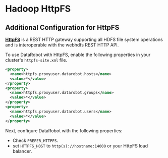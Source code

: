 # Hadoop HttpFS

## Additional Configuration for HttpFS

[**HttpFS**](http://hadoop.apache.org/docs/stable/hadoop-hdfs-httpfs/index.html) is a REST HTTP gateway supporting all HDFS file system operations and is interoperable with the webhdfs REST HTTP API.

To use DataRobot with HttpFS, enable the following properties in your cluster's `httpfs-site.xml` file.

```xml
<property>
  <name>httpfs.proxyuser.datarobot.hosts</name>
  <value>*</value>
</property>
<property>
  <name>httpfs.proxyuser.datarobot.groups</name>
  <value>*</value>
</property>
<property>
  <name>httpfs.proxyuser.datarobot.users</name>
  <value>*</value>
</property>
```

Next, configure DataRobot with the following properties:

* Check `PREFER_HTTPFS`.
* set `HTTPFS_HOST` to `http(s)://hostname:14000` or your HttpFS load balancer.



